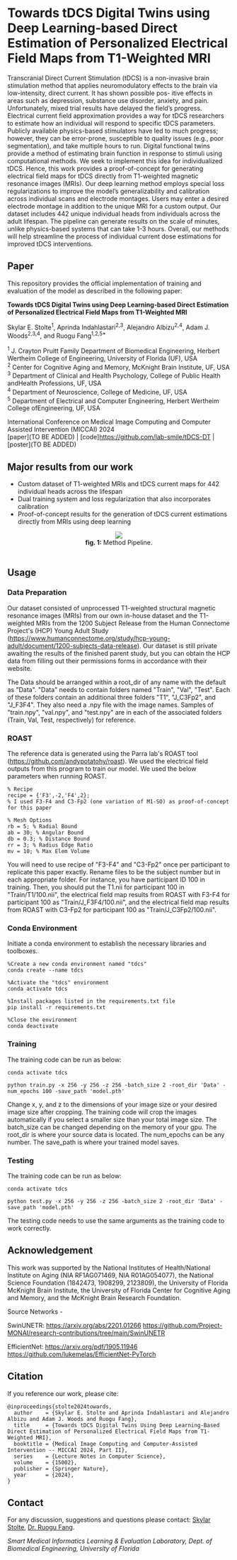 # Towards tDCS Digital Twins using Deep Learning-based Direct Estimation of Personalized Electrical Field Maps from T1-Weighted MRI

Transcranial Direct Current Stimulation (tDCS) is a non-invasive brain stimulation method that applies neuromodulatory effects to the brain via low-intensity, direct current. It has shown possible pos- itive effects in areas such as depression, substance use disorder, anxiety, and pain. Unfortunately, mixed trial results have delayed the field’s progress. Electrical current field approximation provides a way for tDCS researchers to estimate how an individual will respond to specific tDCS parameters. Publicly available physics-based stimulators have led to much progress; however, they can be error-prone, susceptible to quality issues (e.g., poor segmentation), and take multiple hours to run. Digital functional twins provide a method of estimating brain function in response to stimuli using computational methods. We seek to implement this idea for individualized tDCS. Hence, this work provides a proof-of-concept for generating electrical field maps for tDCS directly from T1-weighted magnetic resonance images (MRIs). Our deep learning method employs special loss regularizations to improve the model’s generalizability and calibration across individual scans and electrode montages. Users may enter a desired electrode montage in addition to the unique MRI for a custom output. Our dataset includes 442 unique individual heads from individuals across the adult lifespan. The pipeline can generate results on the scale of minutes, unlike physics-based systems that can take 1-3 hours. Overall, our methods will help streamline the process of individual current dose estimations for improved tDCS interventions.

## Paper
This repository provides the official implementation of training and evaluation of the model as described in the following paper:

**Towards tDCS Digital Twins using Deep Learning-based Direct Estimation of Personalized Electrical Field Maps from T1-Weighted MRI**

Skylar E. Stolte<sup>1</sup>, Aprinda Indahlastari<sup>2,3</sup>, Alejandro Albizu<sup>2,4</sup>, Adam J. Woods<sup>2,3,4</sup>, and Ruogu Fang<sup>1,2,5*</sup>

<sup>1</sup> J. Crayton Pruitt Family Department of Biomedical Engineering, Herbert Wertheim College of Engineering, University of Florida (UF), USA<br>
<sup>2</sup> Center for Cognitive Aging and Memory, McKnight Brain Institute, UF, USA<br>
<sup>3</sup> Department of Clinical and Health Psychology, College of Public Health andHealth Professions, UF, USA<br>
<sup>4</sup> Department of Neuroscience, College of Medicine, UF, USA<br>
<sup>5</sup> Department of Electrical and Computer Engineering, Herbert Wertheim College ofEngineering, UF, USA<br>

International Conference on Medical Image Computing and Computer Assisted Intervention (MICCAI) 2024<br>
[paper](TO BE ADDED) | [code]https://github.com/lab-smile/tDCS-DT | [poster](TO BE ADDED)

## Major results from our work

- Custom dataset of T1-weighted MRIs and tDCS current maps for 442 individual heads across the lifespan
- Dual training system and loss regularization that also incorporates calibration
- Proof-of-concept results for the generation of tDCS current estimations directly from MRIs using deep learning

<div align="center">
	<img src = "Images/Figure1-1533.png">
</div>

<div align="center">
  <b>fig. 1:</b> Method Pipeline.<br>
</div>
<br>

## Usage

### Data Preparation
Our dataset consisted of unprocessed T1-weighted structural magnetic resonance images (MRIs) from our own in-house dataset and the T1-weighted MRIs from the 1200 Subject Release from the Human Connectome Project's (HCP) Young Adult Study (https://www.humanconnectome.org/study/hcp-young-adult/document/1200-subjects-data-release). Our dataset is still private awaiting the results of the finished parent study, but you can obtain the HCP data from filling out their permissions forms in accordance with their website.

The Data should be arranged within a root_dir of any name with the default as "Data". "Data" needs to contain folders named "Train", "Val", "Test". Each of these folders contain an additional three folders "T1", "J_C3Fp2", and "J_F3F4". They also need a .npy file with the image names. Samples of "train.npy", "val.npy", and "test.npy" are in each of the associated folders (Train, Val, Test, respectively) for reference.

### ROAST

The reference data is generated using the Parra lab's ROAST tool (https://github.com/andypotatohy/roast). We used the electrical field outputs from this program to train our model. We used the below parameters when running ROAST.

```
% Recipe 
recipe = {'F3',-2,'F4',2};  
% I used F3-F4 and C3-Fp2 (one variation of M1-SO) as proof-of-concept for this paper

% Mesh Options
rb = 5; % Radial Bound
ab = 30; % Angular Bound
db = 0.3; % Distance Bound
rr = 3; % Radius Edge Ratio
mv = 10; % Max Elem Volume
```

You will need to use recipe of "F3-F4" and "C3-Fp2" once per participant to replicate this paper exactly. Rename files to be the subject number but in each appropriate folder. For instance, you have participant ID 100 in training. Then, you should put the T1.nii for participant 100 in "Train/T1/100.nii", the electrical field map results from ROAST with F3-F4 for participant 100 as "Train/J_F3F4/100.nii", and the electrical field map results from ROAST with C3-Fp2 for participant 100 as "Train/J_C3Fp2/100.nii". 

### Conda Environment
Initiate a conda environment to establish the necessary libraries and toolboxes.

```
%Create a new conda environment named "tdcs"
conda create --name tdcs

%Activate the "tdcs" environment
conda activate tdcs

%Install packages listed in the requirements.txt file
pip install -r requirements.txt

%Close the environment
conda deactivate
```

### Training
The training code can be run as below:

```
conda activate tdcs

python train.py -x 256 -y 256 -z 256 -batch_size 2 -root_dir 'Data' -num_epochs 100 -save_path 'model.pth'
```

Change x, y, and z to the dimensions of your image size or your desired image size after cropping. The training code will crop the images automatically if you select a smaller size than your total image size. The batch_size can be changed depending on the memory of your gpu. The root_dir is where your source data is located. The num_epochs can be any number. The save_path is where your trained model saves.

### Testing
The training code can be run as below:

```
conda activate tdcs

python test.py -x 256 -y 256 -z 256 -batch_size 2 -root_dir 'Data' -save_path 'model.pth'
```

The testing code needs to use the same arguments as the training code to work correctly. 

## Acknowledgement

This work was supported by the National Institutes of Health/National Institute on Aging (NIA RF1AG071469, NIA R01AG054077), the National Science Foundation (1842473, 1908299, 2123809), the University of Florida McKnight Brain Institute, the University of Florida Center for Cognitive Aging and Memory, and the McKnight Brain Research Foundation. 

Source Networks - 

SwinUNETR:
https://arxiv.org/abs/2201.01266
https://github.com/Project-MONAI/research-contributions/tree/main/SwinUNETR

EfficientNet:
https://arxiv.org/pdf/1905.11946
https://github.com/lukemelas/EfficientNet-PyTorch

## Citation
If you reference our work, please cite:

```
@inproceedings{stolte2024towards,
  author    = {Skylar E. Stolte and Aprinda Indahlastari and Alejandro Albizu and Adam J. Woods and Ruogu Fang},
  title     = {Towards tDCS Digital Twins Using Deep Learning-Based Direct Estimation of Personalized Electrical Field Maps from T1-Weighted MRI},
  booktitle = {Medical Image Computing and Computer-Assisted Intervention -- MICCAI 2024, Part II},
  series    = {Lecture Notes in Computer Science},
  volume    = {15002},
  publisher = {Springer Nature},
  year      = {2024},
}
```

## Contact
For any discussion, suggestions and questions please contact: [Skylar Stolte](mailto:skylastolte4444@ufl.edu), [Dr. Ruogu Fang](mailto:ruogu.fang@bme.ufl.edu).

*Smart Medical Informatics Learning & Evaluation Laboratory, Dept. of Biomedical Engineering, University of Florida*